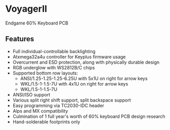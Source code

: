 # VoyagerII
Endgame 60% Keyboard PCB



## Features
* Full individual-controllable backlighting
* Atxmega32a4u controller for Keyplus firmware usage
* Overcurrent and ESD protection, along with physically durable design
* RGB underglow with WS2812B/C chips
* Supported bottom row layouts:
  * ANSI/1.25-1.25-1.25-6.25U with 5x1U on right for arrow keys
  * WKL/1.5-1-1.5-7U with 4x1U on right for arrow keys
  * WKL/1.5-1-1.5-7U
* ANSI/ISO support
* Various split right shift support, split backspace support
* Easy programming via TC2030-IDC header
* Alps and MX compatibility
* Culmination of 1 full year's worth of 60% keyboard PCB design research
* Hand-solderable footprints only